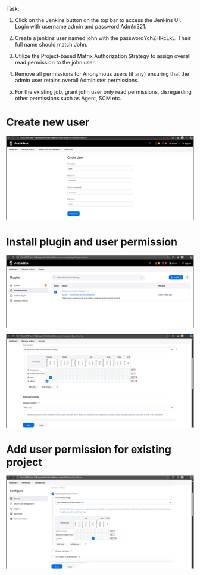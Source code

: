Task:
1. Click on the Jenkins button on the top bar to access the Jenkins UI. Login with username admin and password Adm!n321.

2. Create a jenkins user named john with the passwordYchZHRcLkL. Their full name should match John.

3. Utilize the Project-based Matrix Authorization Strategy to assign overall read permission to the john user.

4. Remove all permissions for Anonymous users (if any) ensuring that the admin user retains overall Administer permissions.

5. For the existing job, grant john user only read permissions, disregarding other permissions such as Agent, SCM etc.

# Create new user
![alt text](create-user.png)

# Install plugin and user permission
![alt text](install-plugin.png)

![alt text](add-user.png)

# Add user permission for existing project
![alt text](existing-project.png)


